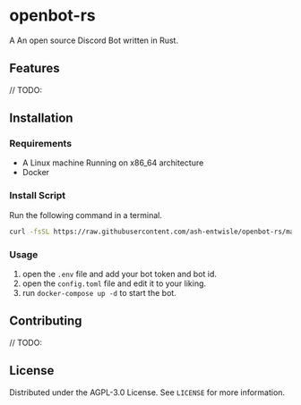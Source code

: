 # openbot-rs

A An open source Discord Bot written in Rust.

## Features

// TODO:  

## Installation

### Requirements

- A Linux machine Running on x86_64 architecture
- Docker

### Install Script

Run the following command in a terminal.

```sh
curl -fsSL https://raw.githubusercontent.com/ash-entwisle/openbot-rs/main/install/install.sh | sh && cd openbot
```

### Usage

1. open the `.env` file and add your bot token and bot id.  
2. open the `config.toml` file and edit it to your liking.  
3. run `docker-compose up -d` to start the bot.  

## Contributing

// TODO:  

## License

Distributed under the AGPL-3.0 License. See `LICENSE` for more information.  
